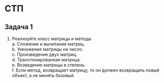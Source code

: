 # СТП
## Задача 1
1)	Реализуйте класс матрицы и методы  
a.	Сложение и вычитание матриц.  
b.	Умножение матрицы на число.  
c.	Произведение двух матриц.  
d.	Транспонированная матрица.  
e.	Возведение матрицы в степень.  
f.	Если метод, возвращает матрицу, то он должен возвращать новый объект, а не менять базовый.
